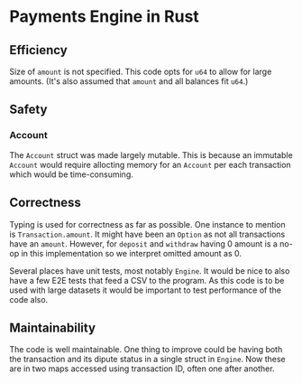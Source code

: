 # Payments Engine in Rust

## Efficiency

Size of `amount` is not specified. This code opts for `u64` to allow for large amounts. (It's also assumed that `amount` and all balances fit `u64`.)

## Safety

### Account

The `Account` struct was made largely mutable. This is because an immutable `Account` would require allocting memory for an `Account` per each transaction which would be time-consuming.

## Correctness

Typing is used for correctness as far as possible. One instance to mention is `Transaction.amount`.
It might have been an `Option` as not all transactions have an `amount`.
However, for `deposit` and `withdraw` having 0 amount is a no-op in this implementation so we interpret omitted amount as 0.

Several places have unit tests, most notably `Engine`. It would be nice to also have a few E2E tests that feed a CSV to the program.
As this code is to be used with large datasets it would be important to test performance of the code also.

## Maintainability

The code is well maintainable. One thing to improve could be having both the transaction and its dipute status in a single struct in `Engine`. Now these are in two maps accessed using transaction ID, often one after another.

